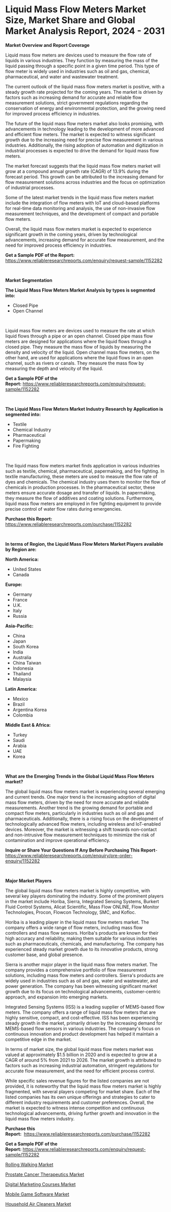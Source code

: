 <p><h1>Liquid Mass Flow Meters Market Size, Market Share and Global Market Analysis Report, 2024 - 2031</h1></p><p><strong>Market Overview and Report Coverage</strong></p>
<p><p>Liquid mass flow meters are devices used to measure the flow rate of liquids in various industries. They function by measuring the mass of the liquid passing through a specific point in a given time period. This type of flow meter is widely used in industries such as oil and gas, chemical, pharmaceutical, and water and wastewater treatment.</p><p>The current outlook of the liquid mass flow meters market is positive, with a steady growth rate projected for the coming years. The market is driven by factors such as increasing demand for accurate and reliable flow measurement solutions, strict government regulations regarding the conservation of energy and environmental protection, and the growing need for improved process efficiency in industries.</p><p>The future of the liquid mass flow meters market also looks promising, with advancements in technology leading to the development of more advanced and efficient flow meters. The market is expected to witness significant growth due to the increasing need for precise flow measurement in various industries. Additionally, the rising adoption of automation and digitization in industrial processes is expected to drive the demand for liquid mass flow meters.</p><p>The market forecast suggests that the liquid mass flow meters market will grow at a compound annual growth rate (CAGR) of 13.9% during the forecast period. This growth can be attributed to the increasing demand for flow measurement solutions across industries and the focus on optimization of industrial processes.</p><p>Some of the latest market trends in the liquid mass flow meters market include the integration of flow meters with IoT and cloud-based platforms for real-time data monitoring and analysis, the use of non-invasive flow measurement techniques, and the development of compact and portable flow meters.</p><p>Overall, the liquid mass flow meters market is expected to experience significant growth in the coming years, driven by technological advancements, increasing demand for accurate flow measurement, and the need for improved process efficiency in industries.</p></p>
<p><strong>Get a Sample PDF of the Report:</strong> <a href="https://www.reliableresearchreports.com/enquiry/request-sample/1152282">https://www.reliableresearchreports.com/enquiry/request-sample/1152282</a></p>
<p>&nbsp;</p>
<p><strong>Market Segmentation</strong></p>
<p><strong>The Liquid Mass Flow Meters Market Analysis by types is segmented into:</strong></p>
<p><ul><li>Closed Pipe</li><li>Open Channel</li></ul></p>
<p>&nbsp;</p>
<p><p>Liquid mass flow meters are devices used to measure the rate at which liquid flows through a pipe or an open channel. Closed pipe mass flow meters are designed for applications where the liquid flows through a closed pipe. They measure the mass flow of liquids by measuring the density and velocity of the liquid. Open channel mass flow meters, on the other hand, are used for applications where the liquid flows in an open channel, such as rivers or canals. They measure the mass flow by measuring the depth and velocity of the liquid.</p></p>
<p><strong>Get a Sample PDF of the Report:</strong>&nbsp;<a href="https://www.reliableresearchreports.com/enquiry/request-sample/1152282">https://www.reliableresearchreports.com/enquiry/request-sample/1152282</a></p>
<p>&nbsp;</p>
<p><strong>The Liquid Mass Flow Meters Market Industry Research by Application is segmented into:</strong></p>
<p><ul><li>Textile</li><li>Chemical Industry</li><li>Pharmaceutical</li><li>Papermaking</li><li>Fire Fighting</li></ul></p>
<p>&nbsp;</p>
<p><p>The liquid mass flow meters market finds application in various industries such as textile, chemical, pharmaceutical, papermaking, and fire fighting. In textile manufacturing, these meters are used to measure the flow rate of dyes and chemicals. The chemical industry uses them to monitor the flow of chemicals in production processes. In the pharmaceutical sector, these meters ensure accurate dosage and transfer of liquids. In papermaking, they measure the flow of additives and coating solutions. Furthermore, liquid mass flow meters are employed in fire fighting equipment to provide precise control of water flow rates during emergencies.</p></p>
<p><strong>Purchase this Report:</strong>&nbsp; <a href="https://www.reliableresearchreports.com/purchase/1152282">https://www.reliableresearchreports.com/purchase/1152282</a></p>
<p>&nbsp;</p>
<p><strong>In terms of Region, the Liquid Mass Flow Meters Market Players available by Region are:</strong></p>
<p>
    <p> <strong> North America: </strong>
        <ul>
            <li>United States</li>
            <li>Canada</li>
        </ul>
        </p> 
    <p> <strong> Europe: </strong>
        <ul>
            <li>Germany</li>
            <li>France</li>
            <li>U.K.</li>
            <li>Italy</li>
            <li>Russia</li>
        </ul>
        </p> 
    <p> <strong> Asia-Pacific: </strong>
        <ul>
            <li>China</li>
            <li>Japan</li>
            <li>South Korea</li>
            <li>India</li>
            <li>Australia</li>
            <li>China Taiwan</li>
            <li>Indonesia</li>
            <li>Thailand</li>
            <li>Malaysia</li>
        </ul>
        </p> 
    <p> <strong> Latin America: </strong>
        <ul>
            <li>Mexico</li>
            <li>Brazil</li>
            <li>Argentina Korea</li>
            <li>Colombia</li>
        </ul>
        </p> 
    <p> <strong> Middle East & Africa: </strong>
        <ul>
            <li>Turkey</li>
            <li>Saudi</li>
            <li>Arabia</li>
            <li>UAE</li>
            <li>Korea</li>
        </ul>
    </p>
    </p>
<p>&nbsp;</p>
<p><strong>What are the Emerging Trends in the Global Liquid Mass Flow Meters market?</strong></p>
<p><p>The global liquid mass flow meters market is experiencing several emerging and current trends. One major trend is the increasing adoption of digital mass flow meters, driven by the need for more accurate and reliable measurements. Another trend is the growing demand for portable and compact flow meters, particularly in industries such as oil and gas and pharmaceuticals. Additionally, there is a rising focus on the development of technologically advanced flow meters, including wireless and IoT-enabled devices. Moreover, the market is witnessing a shift towards non-contact and non-intrusive flow measurement techniques to minimize the risk of contamination and improve operational efficiency.</p></p>
<p><strong>Inquire or Share Your Questions If Any Before Purchasing This Report</strong>- <a href="https://www.reliableresearchreports.com/enquiry/pre-order-enquiry/1152282">https://www.reliableresearchreports.com/enquiry/pre-order-enquiry/1152282</a></p>
<p>&nbsp;</p>
<p><strong>Major Market Players</strong></p>
<p><p>The global liquid mass flow meters market is highly competitive, with several key players dominating the industry. Some of the prominent players in the market include Horiba, Sierra, Integrated Sensing Systems, Burkert Fluid Control Systems, Alicat Scientific, Mass Flow ONLINE, Flow Monitor Technologies, Procon, Flowcon Technology, SMC, and Kofloc.</p><p>Horiba is a leading player in the liquid mass flow meters market. The company offers a wide range of flow meters, including mass flow controllers and mass flow sensors. Horiba's products are known for their high accuracy and reliability, making them suitable for various industries such as pharmaceuticals, chemicals, and manufacturing. The company has experienced steady market growth due to its innovative products, strong customer base, and global presence.</p><p>Sierra is another major player in the liquid mass flow meters market. The company provides a comprehensive portfolio of flow measurement solutions, including mass flow meters and controllers. Sierra's products are widely used in industries such as oil and gas, water and wastewater, and power generation. The company has been witnessing significant market growth due to its focus on technological advancements, customer-centric approach, and expansion into emerging markets.</p><p>Integrated Sensing Systems (ISS) is a leading supplier of MEMS-based flow meters. The company offers a range of liquid mass flow meters that are highly sensitive, compact, and cost-effective. ISS has been experiencing steady growth in the market, primarily driven by the increasing demand for MEMS-based flow sensors in various industries. The company's focus on continuous innovation and product development has helped it maintain a competitive edge in the market.</p><p>In terms of market size, the global liquid mass flow meters market was valued at approximately $1.5 billion in 2020 and is expected to grow at a CAGR of around 5% from 2021 to 2026. The market growth is attributed to factors such as increasing industrial automation, stringent regulations for accurate flow measurement, and the need for efficient process control.</p><p>While specific sales revenue figures for the listed companies are not provided, it is noteworthy that the liquid mass flow meters market is highly fragmented, with several players competing for market share. Each of the listed companies has its own unique offerings and strategies to cater to different industry requirements and customer preferences. Overall, the market is expected to witness intense competition and continuous technological advancements, driving further growth and innovation in the liquid mass flow meters industry.</p></p>
<p><strong>Purchase this Report:</strong>&nbsp;&nbsp;<a href="https://www.reliableresearchreports.com/purchase/1152282">https://www.reliableresearchreports.com/purchase/1152282</a></p>
<p></p>
<p><strong>Get a Sample PDF of the Report:</strong>&nbsp;<a href="https://www.reliableresearchreports.com/enquiry/request-sample/1152282">https://www.reliableresearchreports.com/enquiry/request-sample/1152282</a></p>
<p><p><a href="https://github.com/AKSHATREPORTPRIME/Market-Research-Report-List-2/blob/main/rolling-walking-market.md">Rolling Walking Market</a></p><p><a href="https://medium.com/@tammyjones1939/prostate-cancer-therapeutics-market-the-key-to-successful-business-strategy-forecast-till-2030-9745f46c86f7">Prostate Cancer Therapeutics Market</a></p><p><a href="https://medium.com/@tammyjones1939/digital-marketing-courses-market-size-and-market-trends-complete-industry-overview-2023-to-2030-3d1c8a060c4e">Digital Marketing Courses Market</a></p><p><a href="https://medium.com/@tammyjones1939/mobile-game-software-market-competitive-analysis-market-trends-and-forecast-to-2030-8c9b33a1a6ca">Mobile Game Software Market</a></p><p><a href="https://github.com/Chiragrp26/Market-Research-Report-List-2/blob/main/household-air-cleaners-market.md">Household Air Cleaners Market</a></p></p>